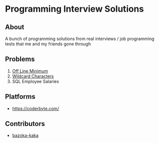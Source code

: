 # Programming Interview Solutions

## About

A bunch of programming solutions from real interviews / job programming tests that me and my friends gone through

## Problems

1. [Off Line Minimum](https://coderbyte.com/information/Off%20Line%20Minimum)
2. [Wildcard Characters](https://coderbyte.com/information/Wildcard%20Characters)
3. SQL Employee Salaries

## Platforms

- https://coderbyte.com/

## Contributors

- [bazoka-kaka](https://www.github.com/bazoka-kaka)
